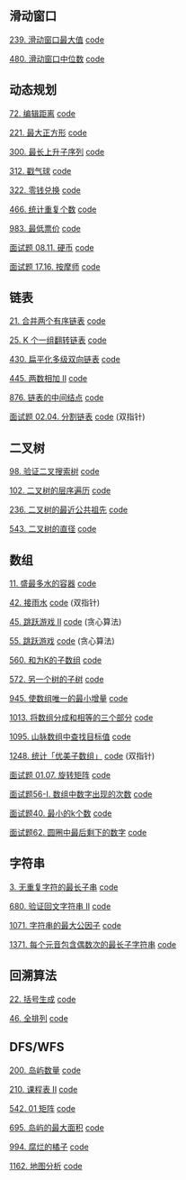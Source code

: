## 滑动窗口
[239. 滑动窗口最大值](https://leetcode-cn.com/problems/sliding-window-maximum/) [code](./code/239.py)

[480. 滑动窗口中位数](https://leetcode-cn.com/problems/sliding-window-median/) [code](./code/480.py)

## 动态规划
[72. 编辑距离](https://leetcode-cn.com/problems/edit-distance/) [code](./code/72.py)

[221. 最大正方形](https://leetcode-cn.com/problems/maximal-square/) [code](./code/221.py)

[300. 最长上升子序列](https://leetcode-cn.com/problems/longest-increasing-subsequence/) [code](./code/300.py)

[312. 戳气球](https://leetcode-cn.com/problems/burst-balloons/) [code](./code/312.py)

[322. 零钱兑换](https://leetcode-cn.com/problems/coin-change/) [code](./code/322.py)

[466. 统计重复个数](https://leetcode-cn.com/problems/count-the-repetitions/) [code](./code/466.py)

[983. 最低票价](https://leetcode-cn.com/problems/minimum-cost-for-tickets/) [code](./code/983.py)

[面试题 08.11. 硬币](https://leetcode-cn.com/problems/coin-lcci/) [code](./code/面试题08.11.py)

[面试题 17.16. 按摩师](https://leetcode-cn.com/problems/the-masseuse-lcci/) [code](./code/面试题17.16.py)


## 链表
[21. 合并两个有序链表](https://leetcode-cn.com/problems/merge-two-sorted-lists/) [code](./code/21.py)

[25. K 个一组翻转链表](https://leetcode-cn.com/problems/reverse-nodes-in-k-group/) [code](./code/25.py)

[430. 扁平化多级双向链表](https://leetcode-cn.com/problems/flatten-a-multilevel-doubly-linked-list/) [code](./code/430.py)

[445. 两数相加 II](https://leetcode-cn.com/problems/add-two-numbers-ii/) [code](./code/445.py)

[876. 链表的中间结点](https://leetcode-cn.com/problems/middle-of-the-linked-list/) [code](./code/876.py)

[面试题 02.04. 分割链表](https://leetcode-cn.com/problems/partition-list-lcci/) [code](./code/面试题02.04.py) 
(双指针)

## 二叉树
[98. 验证二叉搜索树](https://leetcode-cn.com/problems/validate-binary-search-tree/) [code](./code/98.py)

[102. 二叉树的层序遍历](https://leetcode-cn.com/problems/binary-tree-level-order-traversal/) [code](./code/102.py)

[236. 二叉树的最近公共祖先](https://leetcode-cn.com/problems/lowest-common-ancestor-of-a-binary-tree/) [code](./code/236.py)

[543. 二叉树的直径](https://leetcode-cn.com/problems/diameter-of-binary-tree/) [code](./code/543.py)

## 数组
[11. 盛最多水的容器](https://leetcode-cn.com/problems/container-with-most-water/) [code](./code/11.py)

[42. 接雨水](https://leetcode-cn.com/problems/trapping-rain-water/) [code](./code/42.py) (双指针)

[45. 跳跃游戏 II](https://leetcode-cn.com/problems/jump-game-ii/) [code](./code/45.py) (贪心算法)

[55. 跳跃游戏](https://leetcode-cn.com/problems/jump-game/) [code](./code/55.py) (贪心算法)

[560. 和为K的子数组](https://leetcode-cn.com/problems/subarray-sum-equals-k/) [code](./code/560.py)

[572. 另一个树的子树](https://leetcode-cn.com/problems/subtree-of-another-tree/) [code](./code/572.py)

[945. 使数组唯一的最小增量](https://leetcode-cn.com/problems/minimum-increment-to-make-array-unique/) [code](./code/945.py)

[1013. 将数组分成和相等的三个部分](https://leetcode-cn.com/problems/partition-array-into-three-parts-with-equal-sum/) [code](./code/1013.py)

[1095. 山脉数组中查找目标值](https://leetcode-cn.com/problems/find-in-mountain-array/) [code](./code/1095.py)

[1248. 统计「优美子数组」](https://leetcode-cn.com/problems/count-number-of-nice-subarrays/) [code](./code/1248.py) (双指针)

[面试题 01.07. 旋转矩阵](https://leetcode-cn.com/problems/rotate-matrix-lcci/) [code](./code/面试题01.07.py)

[面试题56-I. 数组中数字出现的次数](https://leetcode-cn.com/problems/shu-zu-zhong-shu-zi-chu-xian-de-ci-shu-lcof/) [code](./code/面试题56-I.py)

[面试题40. 最小的k个数](https://leetcode-cn.com/problems/zui-xiao-de-kge-shu-lcof/) [code](./code/面试题40.py)

[面试题62. 圆圈中最后剩下的数字](https://leetcode-cn.com/problems/yuan-quan-zhong-zui-hou-sheng-xia-de-shu-zi-lcof/) [code](./code/面试题62.py)

## 字符串
[3. 无重复字符的最长子串](https://leetcode-cn.com/problems/longest-substring-without-repeating-characters/) [code](./code/3.py)

[680. 验证回文字符串 Ⅱ](https://leetcode-cn.com/problems/valid-palindrome-ii/) [code](./code/680.py)

[1071. 字符串的最大公因子](https://leetcode-cn.com/problems/greatest-common-divisor-of-strings/) [code](./code/1071.py)

[1371. 每个元音包含偶数次的最长子字符串](https://leetcode-cn.com/problems/find-the-longest-substring-containing-vowels-in-even-counts/) [code](./code/1371.py)

## 回溯算法
[22. 括号生成](https://leetcode-cn.com/problems/generate-parentheses/) [code](./code/22.py)

[46. 全排列](https://leetcode-cn.com/problems/permutations/) [code](./code/202.py)

## DFS/WFS
[200. 岛屿数量](https://leetcode-cn.com/problems/number-of-islands/) [code](./code/200.py)

[210. 课程表 II](https://leetcode-cn.com/problems/course-schedule-ii/) [code](./code/210.py)

[542. 01 矩阵](https://leetcode-cn.com/problems/01-matrix/s) [code](./code/542.py)

[695. 岛屿的最大面积](https://leetcode-cn.com/problems/max-area-of-island/) [code](./code/695.py)

[994. 腐烂的橘子](https://leetcode-cn.com/problems/rotting-oranges/) [code](./code/994.py)

[1162. 地图分析](https://leetcode-cn.com/problems/as-far-from-land-as-possible/) [code](./code/1162.py)